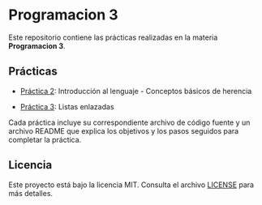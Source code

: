 # Programacion 3

Este repositorio contiene las prácticas realizadas en la materia **Programacion 3**.

## Prácticas

- [Práctica 2](practica2/): Introducción al lenguaje - Conceptos básicos de herencia

- [Práctica 3](practica3/): Listas enlazadas

Cada práctica incluye su correspondiente archivo de código fuente y un archivo README que explica los objetivos y los pasos seguidos para completar la práctica.

## Licencia

Este proyecto está bajo la licencia MIT. Consulta el archivo [LICENSE](LICENSE) para más detalles.